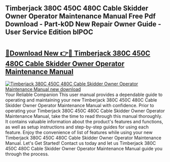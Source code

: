 ## Timberjack 380C 450C 480C Cable Skidder Owner Operator Maintenance Manual Free Pdf Download - Part-k0D New Repair Owner Guide - User Service Edition blPOC

# <h2><a href="http://bc76280.oget.top/?id=Timberjack+380C+450C+480C+Cable+Skidder+Owner+Operator+Maintenance+Manual">🔗Download New 👉🔴 Timberjack 380C 450C 480C Cable Skidder Owner Operator Maintenance Manual</a></h2>

[![Timberjack 380C 450C 480C Cable Skidder Owner Operator Maintenance Manual new download](https://i.imgur.com/5g1atiW.png)](http://bc76280.oget.top/?id=Timberjack+380C+450C+480C+Cable+Skidder+Owner+Operator+Maintenance+Manual)
Your Reliable Companion This user manual provides a dependable guide to operating and maintaining your new Timberjack 380C 450C 480C Cable Skidder Owner Operator Maintenance Manual with confidence. Prior to operating your Timberjack 380C 450C 480C Cable Skidder Owner Operator Maintenance Manual, take the time to read through this manual thoroughly. It contains valuable information about the product's features and functions, as well as setup instructions and step-by-step guides for using each feature. Enjoy the convenience of list of features while using your new Timberjack 380C 450C 480C Cable Skidder Owner Operator Maintenance Manual. Let's Get Started! Contact us today and let us Timberjack 380C 450C 480C Cable Skidder Owner Operator Maintenance Manual guide you through the process.
